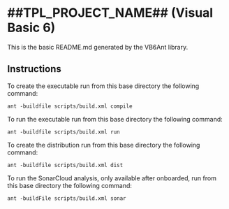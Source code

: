 # ##TPL_PROJECT_NAME## (Visual Basic 6)

This is the basic README.md generated by the VB6Ant library.

## Instructions

To create the executable run from this base directory the following command:

```shell
ant -buildfile scripts/build.xml compile
```

To run the executable run from this base directory the following command:

```shell
ant -buildfile scripts/build.xml run
```

To create the distribution run from this base directory the following command:

```shell
ant -buildfile scripts/build.xml dist
```

To run the SonarCloud analysis, only available after onboarded, run from this
base directory the following command:

```shell
ant -buildFile scripts/build.xml sonar
```
